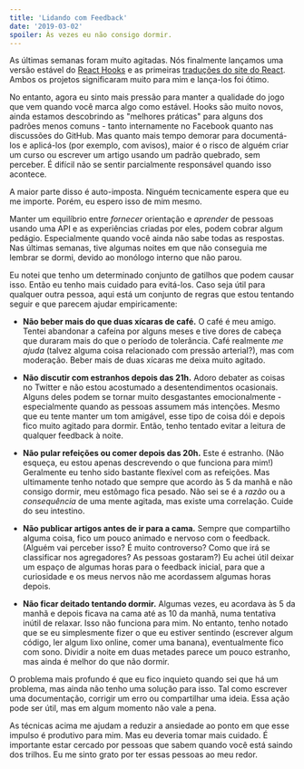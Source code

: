 ```yaml
---
title: 'Lidando com Feedback'
date: '2019-03-02'
spoiler: Às vezes eu não consigo dormir.
---
```


As últimas semanas foram muito agitadas. Nós finalmente lançamos uma versão estável do [React Hooks](https://reactjs.org/blog/2019/02/06/react-v16.8.0.html) e as primeiras [traduções do site do React](https://reactjs.org/blog/2019/02/23/is-react-translated-yet.html). Ambos os projetos significaram muito para mim e lança-los foi ótimo.

No entanto, agora eu sinto mais pressão para manter a qualidade do jogo que vem quando você marca algo como estável. Hooks são muito novos, ainda estamos descobrindo as "melhores práticas" para alguns dos padrões menos comuns - tanto internamente no Facebook quanto nas discussões do GitHub. Mas quanto mais tempo demorar para documentá-los e aplicá-los (por exemplo, com avisos), maior é o risco de alguém criar um curso ou escrever um artigo usando um padrão quebrado, sem perceber. É difícil não se sentir parcialmente responsável quando isso acontece.

A maior parte disso é auto-imposta. Ninguém tecnicamente espera que eu me importe. Porém, eu espero isso de mim mesmo.

Manter um equilíbrio entre *fornecer* orientação e *aprender* de pessoas usando uma API e as experiências criadas por eles, podem cobrar algum pedágio. Especialmente quando você ainda não sabe todas as respostas. Nas últimas semanas, tive algumas noites em que não conseguia me lembrar se dormi, devido ao monólogo interno que não parou.

Eu notei que tenho um determinado conjunto de gatilhos que podem causar isso. Então eu tenho mais cuidado para evitá-los. Caso seja útil para qualquer outra pessoa, aqui está um conjunto de regras que estou tentando seguir e que parecem ajudar empiricamente:



* **Não beber mais do que duas xícaras de café.** O café é meu amigo. Tentei abandonar a cafeína por alguns meses e tive dores de cabeça que duraram mais do que o período de tolerância. Café realmente *me ajuda* (talvez alguma coisa relacionado com pressão arterial?), mas com moderação. Beber mais de duas xícaras me deixa muito agitado.



* **Não discutir com estranhos depois das 21h.** Adoro debater as coisas no Twitter e não estou acostumado a desentendimentos ocasionais. Alguns deles podem se tornar muito desgastantes emocionalmente - especialmente quando as pessoas assumem más intenções. Mesmo que eu tente manter um tom amigável, esse tipo de coisa dói e depois fico muito agitado para dormir. Então, tenho tentado evitar a leitura de qualquer feedback à noite.



* **Não pular refeições ou comer depois das 20h.** Este é estranho. (Não esqueça, eu estou apenas descrevendo o que funciona para mim!) Geralmente eu tenho sido bastante flexível com as refeições. Mas ultimamente tenho notado que sempre que acordo às 5 da manhã e não consigo dormir, meu estômago fica pesado. Não sei se é a *razão* ou a *consequência* de uma mente agitada, mas existe uma correlação. Cuide do seu intestino.



* **Não publicar artigos antes de ir para a cama.** Sempre que compartilho alguma coisa, fico um pouco animado e nervoso com o feedback. (Alguém vai perceber isso? É muito controverso? Como que irá se classificar nos agregadores? As pessoas gostaram?) Eu achei útil deixar um espaço de algumas horas para o feedback inicial, para que a curiosidade e os meus nervos não me acordassem algumas horas depois.



* **Não ficar deitado tentando dormir.** Algumas vezes, eu acordava às 5 da manhã e depois ficava na cama até as 10 da manhã, numa tentativa inútil de relaxar. Isso não funciona para mim. No entanto, tenho notado que se eu simplesmente fizer o que eu estiver sentindo (escrever algum código, ler algum lixo online, comer uma banana), eventualmente fico com sono. Dividir a noite em duas metades parece um pouco estranho, mas ainda é melhor do que não dormir.



O problema mais profundo é que eu fico inquieto quando sei que há um problema, mas ainda não tenho uma solução para isso. Tal como escrever uma documentação, corrigir um erro ou compartilhar uma ideia. Essa ação pode ser útil, mas em algum momento não vale a pena.

As técnicas acima me ajudam a reduzir a ansiedade ao ponto em que esse impulso é produtivo para mim. Mas eu deveria tomar mais cuidado. É importante estar cercado por pessoas que sabem quando você está saindo dos trilhos. Eu me sinto grato por ter essas pessoas ao meu redor.
